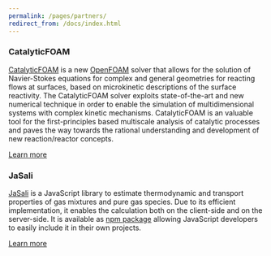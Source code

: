 ```yaml
---
permalink: /pages/partners/
redirect_from: /docs/index.html
---
```


<div class="row">
    <h3 class="text-center">CatalyticFOAM<br></h3>
    <p class="text-center"><a href="http://www.catalyticfoam.polimi.it/">CatalyticFOAM</a> is a new <a href="https://openfoam.org/">OpenFOAM</a> solver that allows for the solution of Navier-Stokes equations for complex and general geometries for reacting flows at surfaces, based on microkinetic descriptions of the surface reactivity. The CatalyticFOAM solver exploits state-of-the-art and new numerical technique in order to enable the simulation of multidimensional systems with complex kinetic mechanisms. CatalyticFOAM is an valuable tool for the first-principles based multiscale analysis of catalytic processes and paves the way towards the rational understanding and development of new reaction/reactor concepts.
    </p>
    <p class="text-center">
        <a class="btn btn-primary btn" href="http://www.catalyticfoam.polimi.it/" role="button">Learn more</a>
    </p>
</div>
<div class="row">
    <h3 class="text-center">JaSali<br></h3>
    <p class="text-center"><a href="https://github.com/srebughini/JASALI">JaSali</a> is a JavaScript library to estimate thermodynamic and transport properties of gas mixtures and pure gas species. Due to its efficient implementation, it enables the calculation both on the client-side and on the server-side. It is available as <a href="https://www.npmjs.com/package/jasali">npm package</a> allowing JavaScript developers to easily include it in their own projects. 
    </p>
    <p class="text-center">
        <a class="btn btn-primary btn" href="https://github.com/srebughini/JASALI" role="button">Learn more</a>
    </p>
</div>